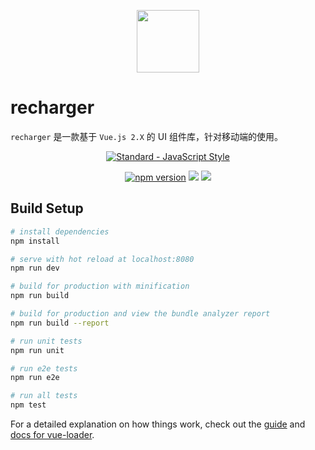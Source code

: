 
<p align="center">
  <a href="https://at.aotu.io/">
    <img width="100" src="https://github.com/githubziven/recharger/blob/master/examples/assets/favicon.ico">
  </a>
</p>


# recharger

`recharger` 是一款基于 `Vue.js 2.X` 的 UI 组件库，针对移动端的使用。

<p align="center">
  <a href="https://github.com/feross/standard">
    <img src="https://cdn.rawgit.com/feross/standard/master/badge.svg" alt="Standard - JavaScript Style">
  </a>
</p>
<p align="center">
<a href="https://www.npmjs.com/package/recharger"><img src="https://img.shields.io/badge/npm-1.0.4-brightgreen.svg" alt="npm version"></a>
  <img src="https://img.shields.io/badge/build-passing-brightgreen.svg">
  <a href="https://www.npmjs.com/package/recharger"><img src="https://img.shields.io/badge/licence-MIT-blue.svg"></a>
</p>

## Build Setup

``` bash
# install dependencies
npm install

# serve with hot reload at localhost:8080
npm run dev

# build for production with minification
npm run build

# build for production and view the bundle analyzer report
npm run build --report

# run unit tests
npm run unit

# run e2e tests
npm run e2e

# run all tests
npm test
```

For a detailed explanation on how things work, check out the [guide](http://vuejs-templates.github.io/webpack/) and [docs for vue-loader](http://vuejs.github.io/vue-loader).
